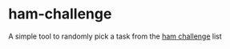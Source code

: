 # ham-challenge
A simple tool to randomly pick a task from the [ham challenge](https://hamchallenge.org/) list
